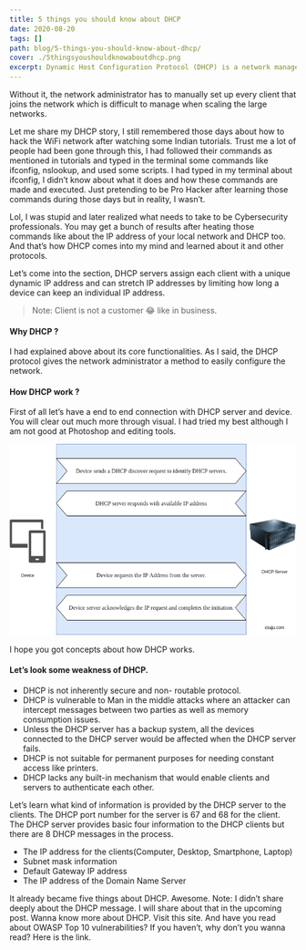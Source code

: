 ```yaml
---
title: 5 things you should know about DHCP
date: 2020-08-20
tags: []
path: blog/5-things-you-should-know-about-dhcp/
cover: ./5thingsyoushouldknowaboutdhcp.png
excerpt: Dynamic Host Configuration Protocol (DHCP) is a network management protocol used to automate the process of configuring devices on IP networks which allow using of network services such as DNS, NTP, and any communication protocol based on UDP or TCP.
---
```


Without it, the network administrator has to manually set up every client that joins the network which is difficult to manage when scaling the large networks.

Let me share my DHCP story, I still remembered those days about how to hack the WiFi network after watching some Indian tutorials. Trust me a lot of people had been gone through this, I had followed their commands as mentioned in tutorials and typed in the terminal some commands like ifconfig, nslookup, and used some scripts. I had typed in my terminal about ifconfig, I didn’t know about what it does and how these commands are made and executed. Just pretending to be Pro Hacker after learning those commands during those days but in reality, I wasn’t.

Lol, I was stupid and later realized what needs to take to be Cybersecurity professionals. You may get a bunch of results after heating those commands like about the IP address of your local network and DHCP too. And that’s how DHCP comes into my mind and learned about it and other protocols.

Let’s come into the section, DHCP servers assign each client with a unique dynamic IP address and can stretch IP addresses by limiting how long a device can keep an individual IP address.

> Note: Client is not a customer 😂 like in business.

#### Why DHCP ?

I had explained above about its core functionalities. As I said, the DHCP protocol gives the network administrator a method to easily configure the network.

#### How DHCP work ?

First of all let’s have a end to end connection with DHCP server and device. You will clear out much more through visual. I had tried my best although I am not good at Photoshop and editing tools.

<img src="dhcp.png">

I hope you got concepts about how DHCP works.

#### Let’s look some weakness of DHCP.

- DHCP is not inherently secure and non- routable protocol.
- DHCP is vulnerable to Man in the middle attacks where an attacker can intercept messages between two parties as well as memory consumption issues.
- Unless the DHCP server has a backup system, all the devices connected to the DHCP server would be affected when the DHCP server fails.
- DHCP is not suitable for permanent purposes for needing constant access like printers.
- DHCP lacks any built-in mechanism that would enable clients and servers to authenticate each other.

Let’s learn what kind of information is provided by the DHCP server to the clients. The DHCP port number for the server is 67 and 68 for the client. The DHCP server provides basic four information to the DHCP clients but there are 8 DHCP messages in the process.

- The IP address for the clients(Computer, Desktop, Smartphone, Laptop)
- Subnet mask information
- Default Gateway IP address
- The IP address of the Domain Name Server

It already became five things about DHCP. Awesome. Note: I didn’t share deeply about the DHCP message. I will share about that in the upcoming post. Wanna know more about DHCP. Visit this site. And have you read about OWASP Top 10 vulnerabilities? If you haven’t, why don’t you wanna read? Here is the link.
